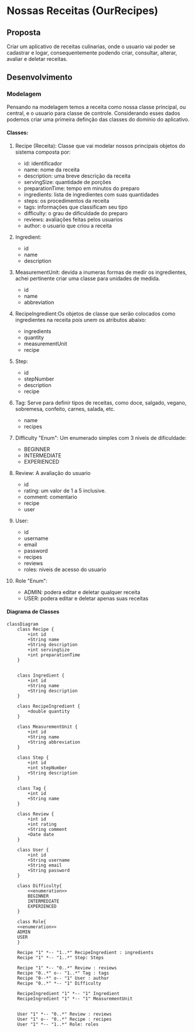 # Nossas Receitas (OurRecipes)

## Proposta

Criar um aplicativo de receitas culinarias, onde o usuario vai poder se cadastrar e logar, consequentemente podendo criar, consultar, alterar, avaliar e deletar receitas.

## Desenvolvimento

### Modelagem

Pensando na modelagem temos a receita como nossa classe principal, ou central, e o usuario para classe de controle. Considerando esses dados podemos criar uma primeira definção das classes do dominio do aplicativo.

#### Classes:

1. Recipe (Receita): Classe que vai modelar nossos principais objetos do sistema composta por:
   - id: identificador
   - name: nome da receita
   - description: uma breve descrição da receita
   - servingSize: quantidade de porções
   - preparationTime: tempo em minutos do preparo
   - ingredients: lista de ingredientes com suas quantidades 
   - steps: os procedimentos da receita
   - tags: informações que classificam seu tipo
   - difficulty: o grau de dificuldade do preparo
   - reviews: avaliações feitas pelos usuarios
   - author: o usuario que criou a receita

2. Ingredient:
   - id
   - name
   - description 
3. MeasurementUnit: devida a inumeras formas de medir os ingredientes, achei pertinente criar uma classe para unidades de medida.
   - id
   - name
   - abbreviation
4. RecipeIngredient:Os objetos de classe que serão colocados como ingredientes na receita pois unem os atributos abaixo:
   - ingredients
   - quantity
   - measurementUnit
   - recipe
5. Step:
   - id
   - stepNumber
   - description
   - recipe
6. Tag: Serve para definir tipos de receitas, como doce, salgado, vegano, sobremesa, confeito, carnes, salada, etc.
    - name
    - recipes
7. Difficulty "Enum": Um enumerado simples com 3 niveis de dificuldade:
   - BEGINNER
   - INTERMEDIATE
   - EXPERIENCED
8. Review: A avaliação do usuario
   - id
   - rating: um valor de 1 a 5 inclusive.
   - comment: comentario
   - recipe
   - user
9.  User:
    - id
    - username
    - email
    - password
    - recipes
    - reviews
    - roles: niveis de acesso do usuario
10. Role "Enum":
    - ADMIN: podera editar e deletar qualquer receita
    - USER: podera editar e deletar apenas suas receitas 

#### Diagrama de Classes

```mermaid
classDiagram
    class Recipe {
        +int id
        +String name
        +String description
        +int servingSize
        +int preparationTime
    }
    
    
    class Ingredient {
        +int id
        +String name
        +String description
    }
    
    class RecipeIngredient {
        +double quantity
    }
    
    class MeasurementUnit {
        +int id
        +String name
        +String abbreviation
    }
    
    class Step {
        +int id
        +int stepNumber
        +String description
    }
    
    class Tag {
        +int id
        +String name
    }
    
    class Review {
        +int id
        +int rating
        +String comment
        +Date date
    }
    
    class User {
        +int id
        +String username
        +String email
        +String password
    }

    class Difficulty{
        <<enumeration>>
        BEGINNER
        INTERMEDIATE
        EXPERIENCED
    }

    class Role{
    <<enumeration>>
    ADMIN
    USER
    }

    Recipe "1" *-- "1..*" RecipeIngredient : ingredients
    Recipe "1" *-- "1..*" Step: Steps
    
    Recipe "1" *-- "0..*" Review : reviews
    Recipe "0..*" o-- "1..*" Tag : tags
    Recipe "0--*" o-- "1" User : author
    Recipe "0..*" *-- "1" Difficulty
    
    RecipeIngredient "1" *-- "1" Ingredient
    RecipeIngredient "1" *-- "1" MeasurementUnit


    User "1" *-- "0..*" Review : reviews
    User "1" o-- "0..*" Recipe : recipes
    User "1" *-- "1..*" Role: roles
```
